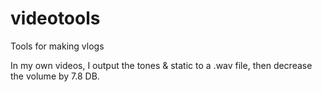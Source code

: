 # videotools
Tools for making vlogs

In my own videos, I output the tones & static to a .wav file, then decrease the volume by 7.8 DB.
